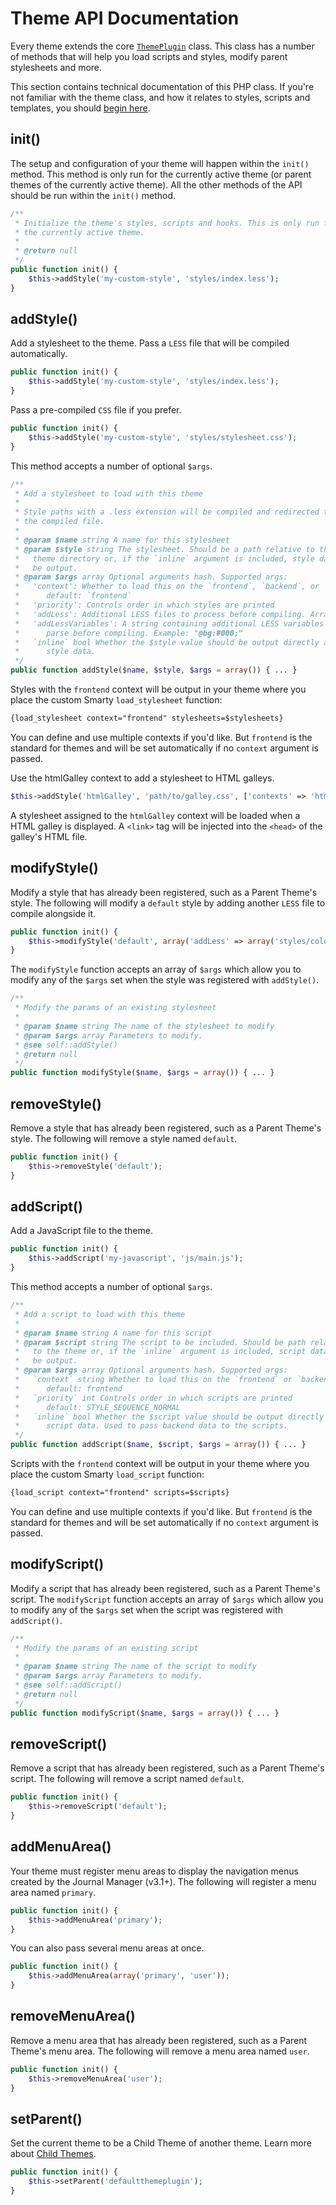 # Theme API Documentation

Every theme extends the core [`ThemePlugin`](https://github.com/pkp/pkp-lib/blob/main/classes/plugins/ThemePlugin.inc.php) class. This class has a number of methods that will help you load scripts and styles, modify parent stylesheets and more.

This section contains technical documentation of this PHP class. If you're not familiar with the theme class, and how it relates to styles, scripts and templates, you should [begin here](what-is-a-theme.md).

## init\(\)

The setup and configuration of your theme will happen within the `init()` method. This method is only run for the currently active theme \(or parent themes of the currently active theme\). All the other methods of the API should be run within the `init()` method.

```php
/**
 * Initialize the theme's styles, scripts and hooks. This is only run for
 * the currently active theme.
 *
 * @return null
 */
public function init() {
    $this->addStyle('my-custom-style', 'styles/index.less');
}
```

## addStyle\(\)

Add a stylesheet to the theme. Pass a `LESS` file that will be compiled automatically.

```php
public function init() {
    $this->addStyle('my-custom-style', 'styles/index.less');
}
```

Pass a pre-compiled `CSS` file if you prefer.

```php
public function init() {
    $this->addStyle('my-custom-style', 'styles/stylesheet.css');
}
```

This method accepts a number of optional `$args`.

```php
/**
 * Add a stylesheet to load with this theme
 *
 * Style paths with a .less extension will be compiled and redirected to
 * the compiled file.
 *
 * @param $name string A name for this stylesheet
 * @param $style string The stylesheet. Should be a path relative to the
 *   theme directory or, if the `inline` argument is included, style data to
 *   be output.
 * @param $args array Optional arguments hash. Supported args:
 *   'context': Whether to load this on the `frontend`, `backend`, or `htmlGalley`.
 *      default: `frontend`
 *   'priority': Controls order in which styles are printed
 *   'addLess': Additional LESS files to process before compiling. Array
 *   'addLessVariables': A string containing additional LESS variables to
 *      parse before compiling. Example: "@bg:#000;"
 *   `inline` bool Whether the $style value should be output directly as
 *      style data.
 */
public function addStyle($name, $style, $args = array()) { ... }
```

Styles with the `frontend` context will be output in your theme where you place the custom Smarty `load_stylesheet` function:

```html
{load_stylesheet context="frontend" stylesheets=$stylesheets}
```

You can define and use multiple contexts if you'd like. But `frontend` is the standard for themes and will be set automatically if no `context` argument is passed.

Use the htmlGalley context to add a stylesheet to HTML galleys.

```php
$this->addStyle('htmlGalley', 'path/to/galley.css', ['contexts' => 'htmlGalley']);
```
A stylesheet assigned to the `htmlGalley` context will be loaded when a HTML galley is displayed. A `<link>` tag will be injected into the `<head>` of the galley's HTML file.

## modifyStyle\(\)

Modify a style that has already been registered, such as a Parent Theme's style. The following will modify a `default` style by adding another `LESS` file to compile alongside it.

```php
public function init() {
    $this->modifyStyle('default', array('addLess' => array('styles/colors.less')));
}
```

The `modifyStyle` function accepts an array of `$args` which allow you to modify any of the `$args` set when the style was registered with `addStyle()`.

```php
/**
 * Modify the params of an existing stylesheet
 *
 * @param $name string The name of the stylesheet to modify
 * @param $args array Parameters to modify.
 * @see self::addStyle()
 * @return null
 */
public function modifyStyle($name, $args = array()) { ... }
```

## removeStyle\(\)

Remove a style that has already been registered, such as a Parent Theme's style. The following will remove a style named `default`.

```php
public function init() {
    $this->removeStyle('default');
}
```

## addScript\(\)

Add a JavaScript file to the theme.

```php
public function init() {
    $this->addScript('my-javascript', 'js/main.js');
}
```

This method accepts a number of optional `$args`.

```php
/**
 * Add a script to load with this theme
 *
 * @param $name string A name for this script
 * @param $script string The script to be included. Should be path relative
 *   to the theme or, if the `inline` argument is included, script data to
 *   be output.
 * @param $args array Optional arguments hash. Supported args:
 *   `context` string Whether to load this on the `frontend` or `backend`.
 *      default: frontend
 *   `priority` int Controls order in which scripts are printed
 *      default: STYLE_SEQUENCE_NORMAL
 *   `inline` bool Whether the $script value should be output directly as
 *      script data. Used to pass backend data to the scripts.
 */
public function addScript($name, $script, $args = array()) { ... }
```

Scripts with the `frontend` context will be output in your theme where you place the custom Smarty `load_script` function:

```html
{load_script context="frontend" scripts=$scripts}
```

You can define and use multiple contexts if you'd like. But `frontend` is the standard for themes and will be set automatically if no `context` argument is passed.

## modifyScript\(\)

Modify a script that has already been registered, such as a Parent Theme's script. The `modifyScript` function accepts an array of `$args` which allow you to modify any of the `$args` set when the script was registered with `addScript()`.

```php
/**
 * Modify the params of an existing script
 *
 * @param $name string The name of the script to modify
 * @param $args array Parameters to modify.
 * @see self::addScript()
 * @return null
 */
public function modifyScript($name, $args = array()) { ... }
```

## removeScript\(\)

Remove a script that has already been registered, such as a Parent Theme's script. The following will remove a script named `default`.

```php
public function init() {
    $this->removeScript('default');
}
```

## addMenuArea\(\)

Your theme must register menu areas to display the navigation menus created by the Journal Manager \(v3.1+\). The following will register a menu area named `primary`.

```php
public function init() {
    $this->addMenuArea('primary');
}
```

You can also pass several menu areas at once.

```php
public function init() {
    $this->addMenuArea(array('primary', 'user'));
}
```

## removeMenuArea\(\)

Remove a menu area that has already been registered, such as a Parent Theme's menu area. The following will remove a menu area named `user`.

```php
public function init() {
    $this->removeMenuArea('user');
}
```

## setParent\(\)

Set the current theme to be a Child Theme of another theme. Learn more about [Child Themes](child-themes.md).

```php
public function init() {
    $this->setParent('defaultthemeplugin');
}
```



